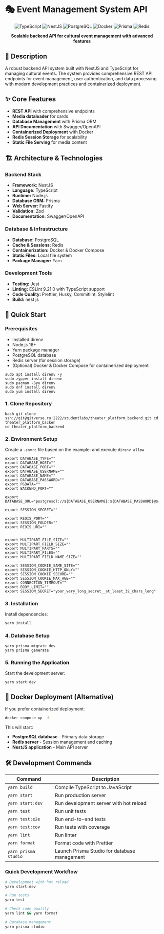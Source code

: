 # 🎭 Event Management System API

<div align="center">

![TypeScript](https://img.shields.io/badge/TypeScript-007ACC?style=for-the-badge&logo=typescript&logoColor=white)
![NestJS](https://img.shields.io/badge/NestJS-E0234E?style=for-the-badge&logo=nestjs&logoColor=white)
![PostgreSQL](https://img.shields.io/badge/PostgreSQL-316192?style=for-the-badge&logo=postgresql&logoColor=white)
![Docker](https://img.shields.io/badge/Docker-2496ED?style=for-the-badge&logo=docker&logoColor=white)
![Prisma](https://img.shields.io/badge/Prisma-3982CE?style=for-the-badge&logo=Prisma&logoColor=white)
![Redis](https://img.shields.io/badge/Redis-DC382D?style=for-the-badge&logo=redis&logoColor=white)

**Scalable backend API for cultural event management with advanced features**

</div>

## 📖 Description

A robust backend API system built with NestJS and TypeScript for managing cultural events. The system provides comprehensive REST API endpoints for event management, user authentication, and data processing with modern development practices and containerized deployment.

## ✨ Core Features

- **REST API** with comprehensive endpoints
- **Media dataloader** for cards
- **Database Management** with Prisma ORM
- **API Documentation** with Swagger/OpenAPI
- **Containerized Deployment** with Docker
- **Redis Session Storage** for scalability
- **Static File Serving** for media content

## 🏗️ Architecture & Technologies

### Backend Stack
- **Framework:** NestJS
- **Language:** TypeScript
- **Runtime:** Node.js
- **Database ORM:** Prisma
- **Web Server:** Fastify
- **Validation:** Zod
- **Documentation:** Swagger/OpenAPI

### Database & Infrastructure
- **Database:** PostgreSQL
- **Cache & Sessions:** Redis
- **Containerization:** Docker & Docker Compose
- **Static Files:** Local file system
- **Package Manager:** Yarn

### Development Tools
- **Testing:** Jest
- **Linting:** ESLint 9.21.0 with TypeScript support
- **Code Quality:** Prettier, Husky, Commitlint, Stylelint
- **Build:** nest js

## 🚀 Quick Start

### Prerequisites
- Installed direnv
- Node.js 18+
- Yarn package manager
- PostgreSQL database
- Redis server (for session storage)
- (Optional) Docker & Docker Compose for containerized deployment

```aiignore
sudo apt install direnv -y
sudo zypper install direnv
sudo pacman -Syu direnv
sudo dnf install direnv
sudo yum install direnv
```

### 1. Clone Repository
```aiignore
bash git clone ssh://git@gitverse.ru:2222/studentlabs/theater_platform_backend.git cd theater_platform_backen
cd theater_platform_backend
```

### 2. Environment Setup
Create a `.envrc` file based on the example: and execute `direnv allow`

```
export DATABASE_TYPE=""
export DATABASE_HOST=""
export DATABASE_PORT=""
export DATABASE_USERNAME=""
export DATABASE_NAME=""
export DATABASE_PASSWORD=""
export PGDATA=""
export BACKEND_PORT=""

export DATABASE_URL="postgresql://${DATABASE_USERNAME}:${DATABASE_PASSWORD}@${DATABASE_HOST}:${DATABASE_PORT}/${DATABASE_NAME}"

export SESSION_SECRET=""

export REDIS_PORT=""
export SESSION_FOLDER=""
export REDIS_URI=""


export MULTIPART_FILE_SIZE=""
export MULTIPART_FIELD_SIZE=""
export MULTIPART_PARTS=""
export MULTIPART_FILES=""
export MULTIPART_FIELD_NAME_SIZE=""

export SESSION_COOKIE_SAME_SITE=""
export SESSION_COOKIE_HTTP_ONLY=""
export SESSION_COOKIE_SECURE=""
export SESSION_COOKIE_MAX_AGE=""
export CONNECTION_TIMEOUT=""
export BODY_LIMIT=""
export SESSION_SECRET="your_very_long_secret__at_least_32_chars_long"
```
### 3. Installation
Install dependencies:

```bash
yarn install
```

### 4. Database Setup

```
yarn prisma migrate dev
yarn prisma generate
```


### 5. Running the Application
   Start the development server:

```aiignore
yarn start:dev
```

## 🐳 Docker Deployment (Alternative)
If you prefer containerized deployment:
``` bash
docker-compose up -d
```
This will start:
- **PostgreSQL database** - Primary data storage
- **Redis server** - Session management and caching
- **NestJS application** - Main API server

## 🛠️ Development Commands

| Command | Description |
| --- | --- |
| `yarn build` | Compile TypeScript to JavaScript |
| `yarn start` | Run production server |
| `yarn start:dev` | Run development server with hot reload |
| `yarn test` | Run unit tests |
| `yarn test:e2e` | Run end-to-end tests |
| `yarn test:cov` | Run tests with coverage |
| `yarn lint` | Run linter |
| `yarn format` | Format code with Prettier |
| `yarn prisma studio` | Launch Prisma Studio for database management |
### Quick Development Workflow
``` bash
# Development with hot reload
yarn start:dev

# Run tests
yarn test

# Check code quality
yarn lint && yarn format

# Database management
yarn prisma studio
```
